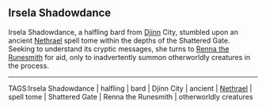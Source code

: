 ## Irsela Shadowdance

Irsela Shadowdance, a halfling bard from [Djinn](../People/Djinn.md) City, stumbled upon an ancient [Nethrael](../Lore/Nethrael.md) spell tome within the depths of the Shattered Gate. Seeking to understand its cryptic messages, she turns to [Renna the Runesmith](../People/Renna_Runesmith.md) for aid, only to inadvertently summon otherworldly creatures in the process.


---

TAGS:Irsela Shadowdance | halfling | bard | Djinn City | ancient | [Nethrael](../Lore/Nethrael.md) | spell tome | Shattered Gate | Renna the Runesmith | otherworldly creatures
